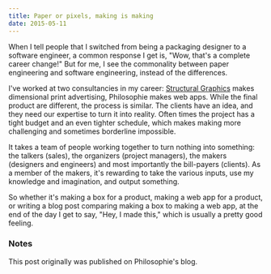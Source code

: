 ```yaml
---
title: Paper or pixels, making is making
date: 2015-05-11
---
```


When I tell people that I switched from being a packaging designer to a software engineer, a common response I get is, "Wow, that's a complete career change!" But for me, I see the commonality between paper engineering and software engineering, instead of the differences.

I've worked at two consultancies in my career: [Structural Graphics](https://www.structuralgraphics.com) makes dimensional print advertising, Philosophie makes web apps. While the final product are different, the process is similar. The clients have an idea, and they need our expertise to turn it into reality. Often times the project has a tight budget and an even tighter schedule, which makes making more challenging and sometimes borderline impossible.

It takes a team of people working together to turn nothing into something: the talkers (sales), the organizers (project managers), the makers (designers and engineers) and most importantly the bill-payers (clients). As a member of the makers, it's rewarding to take the various inputs, use my knowledge and imagination, and output something.

So whether it's making a box for a product, making a web app for a product, or writing a blog post comparing making a box to making a web app, at the end of the day I get to say, "Hey, I made this," which is usually a pretty good feeling.

### Notes

This post originally was published on Philosophie's blog.
